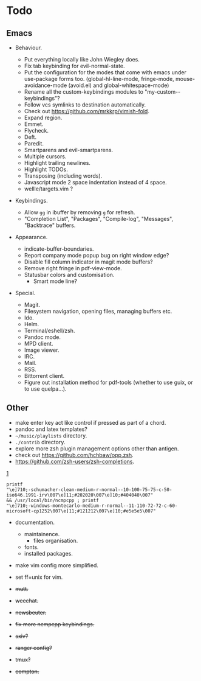 # Todo

## Emacs

- Behaviour.
    - Put everything locally like John Wiegley does.
    - Fix tab keybinding for evil-normal-state.
    - Put the configuration for the modes that come with emacs under use-package
      forms too. (global-hl-line-mode, fringe-mode, mouse-avoidance-mode
      (avoid.el) and global-whitespace-mode)
    - Rename all the custom-keybindings modules to
      "my-custom-<package-name>-keybindings"?
    - Follow vcs symlinks to destination automatically.
    - Check out https://github.com/mrkkrp/vimish-fold.
    - Expand region.
    - Emmet.
    - Flycheck.
    - Deft.
    - Paredit.
    - Smartparens and evil-smartparens.
    - Multiple cursors.
    - Highlight trailing newlines.
    - Highlight TODOs.
    - Transposing (including words).
    - Javascript mode 2 space indentation instead of 4 space.
    - wellle/targets.vim ?

- Keybindings.
    - Allow `gg` in ibuffer by removing `g` for refresh.
    - "Completion List", "Packages", "Compile-log", "Messages", "Backtrace"
      buffers.

- Appearance.
    - indicate-buffer-boundaries.
    - Report company mode popup bug on right window edge?
    - Disable fill column indicator in magit mode buffers?
    - Remove right fringe in pdf-view-mode.
    - Statusbar colors and customisation.
        - Smart mode line?

- Special.
    - Magit.
    - Filesystem navigation, opening files, managing buffers etc.
    - Ido.
    - Helm.
    - Terminal/eshell/zsh.
    - Pandoc mode.
    - MPD client.
    - Image viewer.
    - IRC.
    - Mail.
    - RSS.
    - Bittorrent client.
    - Figure out installation method for pdf-tools (whether to use guix, or to
      use quelpa...).

## Other

- make enter key act like control if pressed as part of a chord.
- pandoc and latex templates?
- `~/music/playlists` directory.
- `./contrib` directory.
- explore more zsh plugin management options other than antigen.
- check out https://github.com/hchbaw/opp.zsh.
- https://github.com/zsh-users/zsh-completions.

[1]

    printf
    "\e]710;-schumacher-clean-medium-r-normal--10-100-75-75-c-50-iso646.1991-irv\007\e]11;#202020\007\e]10;#404040\007"
    && /usr/local/bin/ncmpcpp ; printf
    "\e]710;-windows-montecarlo-medium-r-normal--11-110-72-72-c-60-microsoft-cp1252\007\e]11;#121212\007\e]10;#e5e5e5\007"

- documentation.
    - maintainence.
        - files organisation.
    - fonts.
    - installed packages.
- make vim config more simplified.
- set ff=unix for vim.

- ~~mutt.~~
- ~~weechat.~~
- ~~newsbeuter.~~
- ~~fix more ncmpcpp keybindings.~~
- ~~sxiv?~~
- ~~ranger config?~~
- ~~tmux?~~
- ~~compton.~~

[1]: http://lists.schmorp.de/pipermail/rxvt-unicode/2011q2/001416.html
